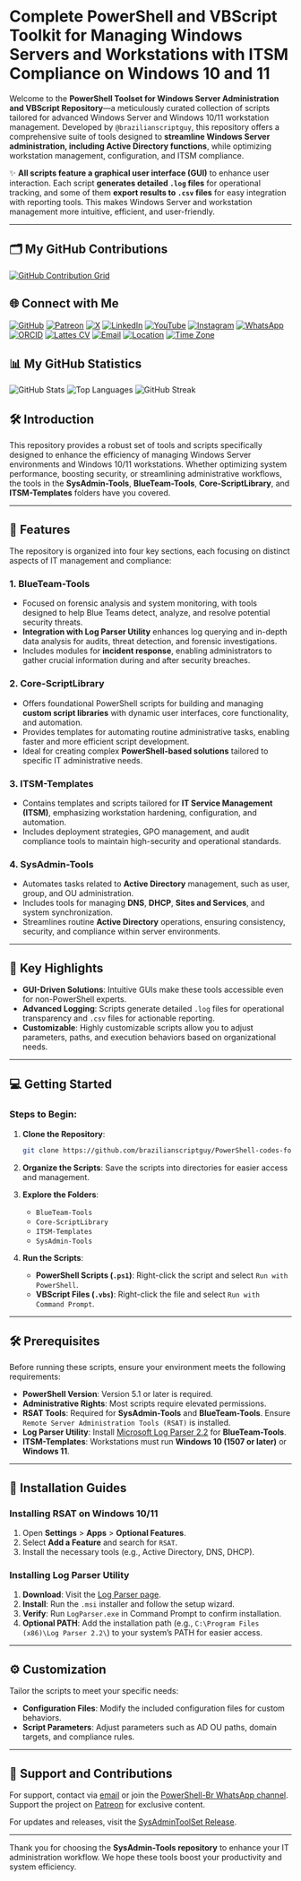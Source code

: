 # Complete PowerShell and VBScript Toolkit for Managing Windows Servers and Workstations with ITSM Compliance on Windows 10 and 11

Welcome to the **PowerShell Toolset for Windows Server Administration and VBScript Repository**—a meticulously curated collection of scripts tailored for advanced Windows Server and Windows 10/11 workstation management. Developed by `@brazilianscriptguy`, this repository offers a comprehensive suite of tools designed to **streamline Windows Server administration, including Active Directory functions**, while optimizing workstation management, configuration, and ITSM compliance.

✨ **All scripts feature a graphical user interface (GUI)** to enhance user interaction. Each script **generates detailed `.log` files** for operational tracking, and some of them **export results to `.csv` files** for easy integration with reporting tools. This makes Windows Server and workstation management more intuitive, efficient, and user-friendly.

---

## 🗂️ My GitHub Contributions

[![GitHub Contribution Grid](https://ghchart.rshah.org/brazilianscriptguy)](https://github.com/brazilianscriptguy)

## 🌐 Connect with Me

[![GitHub](https://img.shields.io/badge/GitHub-@brazilianscriptguy-181717?style=for-the-badge&logo=github)](https://github.com/brazilianscriptguy)
[![Patreon](https://img.shields.io/badge/Patreon-Support%20Me-red?style=for-the-badge&logo=patreon)](https://patreon.com/brazilianscriptguy)
[![X](https://img.shields.io/badge/Twitter-@brazscriptguy-000000?style=for-the-badge&logo=x)](https://x.com/brazscriptguy)
[![LinkedIn](https://img.shields.io/badge/LinkedIn-in/brazilianscriptguy-0077B5?style=for-the-badge&logo=linkedin)](https://www.linkedin.com/in/brazilianscriptguy/)
[![YouTube](https://img.shields.io/badge/YouTube-@brazilianscriptguy-FF0000?style=for-the-badge&logo=youtube)](https://www.youtube.com/@brazilianscriptguy)
[![Instagram](https://img.shields.io/badge/Instagram-@4tetraforensics-E4405F?style=for-the-badge&logo=instagram)](https://www.instagram.com/4tetraforensics)
[![WhatsApp](https://img.shields.io/badge/WhatsApp-PowerShellBR-25D366?style=for-the-badge&logo=whatsapp)](https://whatsapp.com/channel/0029VaEgqC50G0XZV1k4Mb1c)
[![ORCID](https://img.shields.io/badge/ORCID-0000--0003--3705--7468-A6CE39?style=for-the-badge&logo=orcid)](https://orcid.org/0000-0003-3705-7468)
[![Lattes CV](https://img.shields.io/badge/Lattes%20CV-0191525072495482-00A693?style=for-the-badge&logo=academia)](http://lattes.cnpq.br/0191525072495482)
[![Email](https://img.shields.io/badge/Email-luizhamilton.lhr@gmail.com-D14836?style=for-the-badge&logo=gmail)](mailto:luizhamilton.lhr@gmail.com)
[![Location](https://img.shields.io/badge/Location-27°00'04.3%22S%2048°36'19.2%22W-brightgreen?style=for-the-badge&logo=googlemaps)](https://www.google.com/maps?q=-27.0011813,-48.6053388)
[![Time Zone](https://img.shields.io/static/v1?label=Time%20Zone&message=UTC%20-3%3A00%20/%20Balneário%20Camboriú&color=blue&style=for-the-badge)](https://time.is/Balne%C3%A1rio_Cambori%C3%BA)

## 📊 My GitHub Statistics

![GitHub Stats](https://github-readme-stats.vercel.app/api?username=brazilianscriptguy&show_icons=true&theme=radical&v=2)
![Top Languages](https://github-readme-stats.vercel.app/api/top-langs/?username=brazilianscriptguy&layout=compact&theme=radical&v=2)
![GitHub Streak](https://github-readme-streak-stats.herokuapp.com/?user=brazilianscriptguy&theme=radical&v=2)

## 🛠️ Introduction

This repository provides a robust set of tools and scripts specifically designed to enhance the efficiency of managing Windows Server environments and Windows 10/11 workstations. Whether optimizing system performance, boosting security, or streamlining administrative workflows, the tools in the **SysAdmin-Tools**, **BlueTeam-Tools**, **Core-ScriptLibrary**, and **ITSM-Templates** folders have you covered.

---

## 🚀 Features

The repository is organized into four key sections, each focusing on distinct aspects of IT management and compliance:

### **1. BlueTeam-Tools**
   - Focused on forensic analysis and system monitoring, with tools designed to help Blue Teams detect, analyze, and resolve potential security threats.
   - **Integration with Log Parser Utility** enhances log querying and in-depth data analysis for audits, threat detection, and forensic investigations.
   - Includes modules for **incident response**, enabling administrators to gather crucial information during and after security breaches.

### **2. Core-ScriptLibrary**
   - Offers foundational PowerShell scripts for building and managing **custom script libraries** with dynamic user interfaces, core functionality, and automation.
   - Provides templates for automating routine administrative tasks, enabling faster and more efficient script development.
   - Ideal for creating complex **PowerShell-based solutions** tailored to specific IT administrative needs.

### **3. ITSM-Templates**
   - Contains templates and scripts tailored for **IT Service Management (ITSM)**, emphasizing workstation hardening, configuration, and automation.
   - Includes deployment strategies, GPO management, and audit compliance tools to maintain high-security and operational standards.

### **4. SysAdmin-Tools**
   - Automates tasks related to **Active Directory** management, such as user, group, and OU administration.
   - Includes tools for managing **DNS**, **DHCP**, **Sites and Services**, and system synchronization.
   - Streamlines routine **Active Directory** operations, ensuring consistency, security, and compliance within server environments.

---

## 🌟 Key Highlights

- **GUI-Driven Solutions**: Intuitive GUIs make these tools accessible even for non-PowerShell experts.
- **Advanced Logging**: Scripts generate detailed `.log` files for operational transparency and `.csv` files for actionable reporting.
- **Customizable**: Highly customizable scripts allow you to adjust parameters, paths, and execution behaviors based on organizational needs.

---

## 💻 Getting Started

### Steps to Begin:

1. **Clone the Repository**:
   ```bash
   git clone https://github.com/brazilianscriptguy/PowerShell-codes-for-Windows-Server-Administrators.git
   ```

2. **Organize the Scripts**: Save the scripts into directories for easier access and management.

3. **Explore the Folders**:
   - `BlueTeam-Tools`
   - `Core-ScriptLibrary`
   - `ITSM-Templates`
   - `SysAdmin-Tools`

4. **Run the Scripts**:
   - **PowerShell Scripts (`.ps1`)**: Right-click the script and select `Run with PowerShell`.
   - **VBScript Files (`.vbs`)**: Right-click the file and select `Run with Command Prompt`.

---

## 🛠️ Prerequisites

Before running these scripts, ensure your environment meets the following requirements:

- **PowerShell Version**: Version 5.1 or later is required.
- **Administrative Rights**: Most scripts require elevated permissions.
- **RSAT Tools**: Required for **SysAdmin-Tools** and **BlueTeam-Tools**. Ensure `Remote Server Administration Tools (RSAT)` is installed.
- **Log Parser Utility**: Install [Microsoft Log Parser 2.2](https://www.microsoft.com/en-us/download/details.aspx?id=24659) for **BlueTeam-Tools**.
- **ITSM-Templates**: Workstations must run **Windows 10 (1507 or later)** or **Windows 11**.

---

## 🔧 Installation Guides

### **Installing RSAT on Windows 10/11**

1. Open **Settings** > **Apps** > **Optional Features**.  
2. Select **Add a Feature** and search for `RSAT`.  
3. Install the necessary tools (e.g., Active Directory, DNS, DHCP).  

### **Installing Log Parser Utility**

1. **Download**: Visit the [Log Parser page](https://www.microsoft.com/en-us/download/details.aspx?id=24659).  
2. **Install**: Run the `.msi` installer and follow the setup wizard.  
3. **Verify**: Run `LogParser.exe` in Command Prompt to confirm installation.  
4. **Optional PATH**: Add the installation path (e.g., `C:\Program Files (x86)\Log Parser 2.2\`) to your system’s PATH for easier access.

---

## ⚙️ Customization

Tailor the scripts to meet your specific needs:

- **Configuration Files**: Modify the included configuration files for custom behaviors.  
- **Script Parameters**: Adjust parameters such as AD OU paths, domain targets, and compliance rules.

---

## 🤝 Support and Contributions

For support, contact via [email](mailto:luizhamilton.lhr@gmail.com) or join the [PowerShell-Br WhatsApp channel](https://whatsapp.com/channel/0029VaEgqC50G0XZV1k4Mb1c). Support the project on [Patreon](https://patreon.com/brazilianscriptguy) for exclusive content.

For updates and releases, visit the [SysAdminToolSet Release](https://github.com/brazilianscriptguy/PowerShell-codes-for-Windows-Server-Administrators/releases/tag/SysAdminToolSet).

---

Thank you for choosing the **SysAdmin-Tools repository** to enhance your IT administration workflow. We hope these tools boost your productivity and system efficiency.
